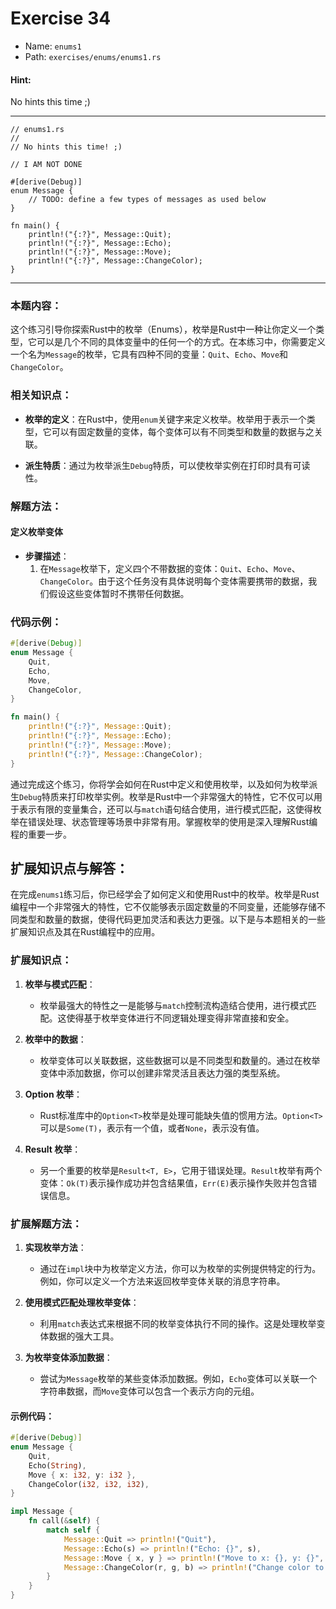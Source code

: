 # Exercise 34

- Name: ```enums1```
- Path: ```exercises/enums/enums1.rs```
#### Hint: 

No hints this time ;)


---



```rust,editable
// enums1.rs
//
// No hints this time! ;)

// I AM NOT DONE

#[derive(Debug)]
enum Message {
    // TODO: define a few types of messages as used below
}

fn main() {
    println!("{:?}", Message::Quit);
    println!("{:?}", Message::Echo);
    println!("{:?}", Message::Move);
    println!("{:?}", Message::ChangeColor);
}

```

---

### 本题内容：

这个练习引导你探索Rust中的枚举（Enums），枚举是Rust中一种让你定义一个类型，它可以是几个不同的具体变量中的任何一个的方式。在本练习中，你需要定义一个名为`Message`的枚举，它具有四种不同的变量：`Quit`、`Echo`、`Move`和`ChangeColor`。

### 相关知识点：

- **枚举的定义**：在Rust中，使用`enum`关键字来定义枚举。枚举用于表示一个类型，它可以有固定数量的变体，每个变体可以有不同类型和数量的数据与之关联。

- **派生特质**：通过为枚举派生`Debug`特质，可以使枚举实例在打印时具有可读性。

### 解题方法：

#### 定义枚举变体
- **步骤描述**：
  1. 在`Message`枚举下，定义四个不带数据的变体：`Quit`、`Echo`、`Move`、`ChangeColor`。由于这个任务没有具体说明每个变体需要携带的数据，我们假设这些变体暂时不携带任何数据。

### 代码示例：

```rust
#[derive(Debug)]
enum Message {
    Quit,
    Echo,
    Move,
    ChangeColor,
}

fn main() {
    println!("{:?}", Message::Quit);
    println!("{:?}", Message::Echo);
    println!("{:?}", Message::Move);
    println!("{:?}", Message::ChangeColor);
}
```

通过完成这个练习，你将学会如何在Rust中定义和使用枚举，以及如何为枚举派生`Debug`特质来打印枚举实例。枚举是Rust中一个非常强大的特性，它不仅可以用于表示有限的变量集合，还可以与`match`语句结合使用，进行模式匹配，这使得枚举在错误处理、状态管理等场景中非常有用。掌握枚举的使用是深入理解Rust编程的重要一步。

## 扩展知识点与解答：

在完成`enums1`练习后，你已经学会了如何定义和使用Rust中的枚举。枚举是Rust编程中一个非常强大的特性，它不仅能够表示固定数量的不同变量，还能够存储不同类型和数量的数据，使得代码更加灵活和表达力更强。以下是与本题相关的一些扩展知识点及其在Rust编程中的应用。

### 扩展知识点：

1. **枚举与模式匹配**：
   - 枚举最强大的特性之一是能够与`match`控制流构造结合使用，进行模式匹配。这使得基于枚举变体进行不同逻辑处理变得非常直接和安全。

2. **枚举中的数据**：
   - 枚举变体可以关联数据，这些数据可以是不同类型和数量的。通过在枚举变体中添加数据，你可以创建非常灵活且表达力强的类型系统。

3. **Option 枚举**：
   - Rust标准库中的`Option<T>`枚举是处理可能缺失值的惯用方法。`Option<T>`可以是`Some(T)`，表示有一个值，或者`None`，表示没有值。

4. **Result 枚举**：
   - 另一个重要的枚举是`Result<T, E>`，它用于错误处理。`Result`枚举有两个变体：`Ok(T)`表示操作成功并包含结果值，`Err(E)`表示操作失败并包含错误信息。

### 扩展解题方法：

1. **实现枚举方法**：
   - 通过在`impl`块中为枚举定义方法，你可以为枚举的实例提供特定的行为。例如，你可以定义一个方法来返回枚举变体关联的消息字符串。

2. **使用模式匹配处理枚举变体**：
   - 利用`match`表达式来根据不同的枚举变体执行不同的操作。这是处理枚举变体数据的强大工具。

3. **为枚举变体添加数据**：
   - 尝试为`Message`枚举的某些变体添加数据。例如，`Echo`变体可以关联一个字符串数据，而`Move`变体可以包含一个表示方向的元组。

#### 示例代码：

```rust
#[derive(Debug)]
enum Message {
    Quit,
    Echo(String),
    Move { x: i32, y: i32 },
    ChangeColor(i32, i32, i32),
}

impl Message {
    fn call(&self) {
        match self {
            Message::Quit => println!("Quit"),
            Message::Echo(s) => println!("Echo: {}", s),
            Message::Move { x, y } => println!("Move to x: {}, y: {}", x, y),
            Message::ChangeColor(r, g, b) => println!("Change color to r: {}, g: {}, b: {}", r, g, b),
        }
    }
}
```
